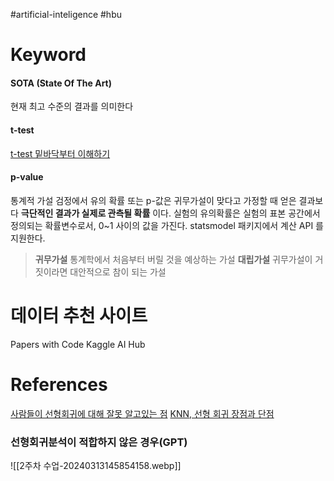 #artificial-inteligence #hbu

# Keyword
#### SOTA (State Of The Art)
현재 최고 수준의 결과를 의미한다

#### t-test
[t-test 밑바닥부터 이해하기](https://diseny.tistory.com/entry/t-test-%EB%B0%91%EB%B0%94%EB%8B%A5%EB%B6%80%ED%84%B0-%EC%9D%B4%ED%95%B4%ED%95%98%EA%B8%B0)


#### p-value
통계적 가설 검정에서 유의 확률 또는 p-값은 귀무가설이 맞다고 가정할 때 얻은 결과보다 **극단적인 결과가 실제로 관측될 확률** 이다. 실험의 유의확률은 실험의 표본 공간에서 정의되는 확률변수로서, 0~1 사이의 값을 가진다.
statsmodel 패키지에서 계산 API 를 지원한다.

> **귀무가설**
> 통계학에서 처음부터 버릴 것을 예상하는 가설
> **대립가설**
> 귀무가설이 거짓이라면 대안적으로 참이 되는 가설


# 데이터 추천 사이트
Papers with Code
Kaggle
AI Hub


# References
[사람들이 선형회귀에 대해 잘못 알고있는 점](https://challenge.tistory.com/43)
[KNN, 선형 회귀 장점과 단점](https://velog.io/@jesuiszoe/%EC%9E%A5%EC%A0%90%EA%B3%BC-%EB%8B%A8%EC%A0%90)

### 선형회귀분석이 적합하지 않은 경우(GPT)

![[2주차 수업-20240313145854158.webp]]
